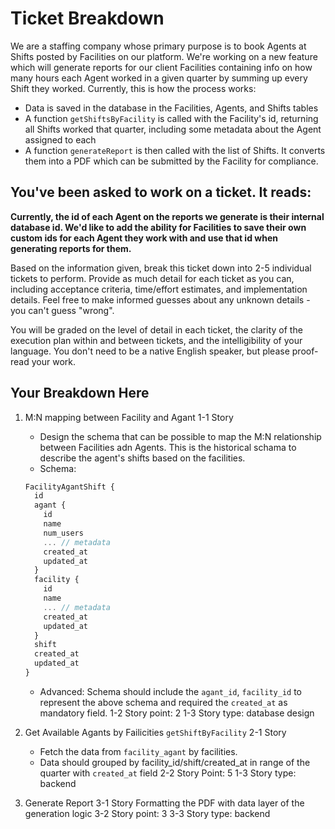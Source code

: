 # Ticket Breakdown
We are a staffing company whose primary purpose is to book Agents at Shifts posted by Facilities on our platform. We're working on a new feature which will generate reports for our client Facilities containing info on how many hours each Agent worked in a given quarter by summing up every Shift they worked. Currently, this is how the process works:

- Data is saved in the database in the Facilities, Agents, and Shifts tables
- A function `getShiftsByFacility` is called with the Facility's id, returning all Shifts worked that quarter, including some metadata about the Agent assigned to each
- A function `generateReport` is then called with the list of Shifts. It converts them into a PDF which can be submitted by the Facility for compliance.

## You've been asked to work on a ticket. It reads:

**Currently, the id of each Agent on the reports we generate is their internal database id. We'd like to add the ability for Facilities to save their own custom ids for each Agent they work with and use that id when generating reports for them.**


Based on the information given, break this ticket down into 2-5 individual tickets to perform. Provide as much detail for each ticket as you can, including acceptance criteria, time/effort estimates, and implementation details. Feel free to make informed guesses about any unknown details - you can't guess "wrong".


You will be graded on the level of detail in each ticket, the clarity of the execution plan within and between tickets, and the intelligibility of your language. You don't need to be a native English speaker, but please proof-read your work.

## Your Breakdown Here
1. M:N mapping between Facility and Agant
  1-1 Story
    * Design the schema that can be possible to map the M:N relationship between Facilities adn Agents. This is the historical schama to describe the agent's shifts based on the facilities.
    * Schema: 
    ```typescript
    FacilityAgantShift {
      id 
      agant {
        id
        name 
        num_users
        ... // metadata
        created_at
        updated_at
      }
      facility {
        id
        name 
        ... // metadata
        created_at
        updated_at
      }
      shift
      created_at
      updated_at
    }
    ```
    * Advanced: Schema should include the `agant_id`, `facility_id` to represent the above schema and required the `created_at` as mandatory field.
  1-2 Story point: 2
  1-3 Story type: database design
  
2. Get Available Agants by Failicities `getShiftByFacility`
  2-1 Story
    * Fetch the data from `facility_agant` by facilities.
    * Data should grouped by facility_id/shift/created_at in range of the quarter with `created_at` field
  2-2 Story Point: 5
  1-3 Story type: backend

3. Generate Report
  3-1 Story
    Formatting the PDF with data layer of the generation logic
  3-2 Story point: 3
  3-3 Story type: backend
